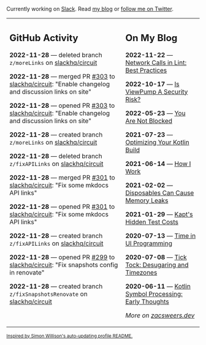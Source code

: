 Currently working on [Slack](https://slack.com/). Read [my blog](https://zacsweers.dev/) or [follow me on Twitter](https://twitter.com/ZacSweers).

<table><tr><td valign="top" width="60%">

## GitHub Activity
<!-- githubActivity starts -->
**2022-11-28** — deleted branch `z/moreLinks` on [slackhq/circuit](https://github.com/slackhq/circuit)

**2022-11-28** — merged PR [#303](https://github.com/slackhq/circuit/pull/303) to [slackhq/circuit](https://github.com/slackhq/circuit): "Enable changelog and discussion links on site"

**2022-11-28** — opened PR [#303](https://github.com/slackhq/circuit/pull/303) to [slackhq/circuit](https://github.com/slackhq/circuit): "Enable changelog and discussion links on site"

**2022-11-28** — created branch `z/moreLinks` on [slackhq/circuit](https://github.com/slackhq/circuit)

**2022-11-28** — deleted branch `z/fixAPILinks` on [slackhq/circuit](https://github.com/slackhq/circuit)

**2022-11-28** — merged PR [#301](https://github.com/slackhq/circuit/pull/301) to [slackhq/circuit](https://github.com/slackhq/circuit): "Fix some mkdocs API links"

**2022-11-28** — opened PR [#301](https://github.com/slackhq/circuit/pull/301) to [slackhq/circuit](https://github.com/slackhq/circuit): "Fix some mkdocs API links"

**2022-11-28** — created branch `z/fixAPILinks` on [slackhq/circuit](https://github.com/slackhq/circuit)

**2022-11-28** — opened PR [#299](https://github.com/slackhq/circuit/pull/299) to [slackhq/circuit](https://github.com/slackhq/circuit): "Fix snapshots config in renovate"

**2022-11-28** — created branch `z/fixSnapshotsRenovate` on [slackhq/circuit](https://github.com/slackhq/circuit)
<!-- githubActivity ends -->
</td><td valign="top" width="40%">

## On My Blog
<!-- blog starts -->
**2022-11-22** — [Network Calls in Lint: Best Practices](https://www.zacsweers.dev/network-calls-in-lint-best-practices/)

**2022-10-17** — [Is ViewPump A Security Risk?](https://www.zacsweers.dev/is-viewpump-a-security-risk/)

**2022-05-23** — [You Are Not Blocked](https://www.zacsweers.dev/you-are-not-blocked/)

**2021-07-23** — [Optimizing Your Kotlin Build](https://www.zacsweers.dev/optimizing-your-kotlin-build/)

**2021-06-14** — [How I Work](https://www.zacsweers.dev/how-i-work/)

**2021-02-02** — [Disposables Can Cause Memory Leaks](https://www.zacsweers.dev/disposables-can-cause-memory-leaks/)

**2021-01-29** — [Kapt's Hidden Test Costs](https://www.zacsweers.dev/kapts-hidden-test-costs/)

**2020-07-13** — [Time in UI Programming](https://www.zacsweers.dev/time-in-ui/)

**2020-07-08** — [Tick Tock: Desugaring and Timezones](https://www.zacsweers.dev/ticktock-desugaring-timezones/)

**2020-06-11** — [Kotlin Symbol Processing: Early Thoughts](https://www.zacsweers.dev/kotlin-symbol-processor-early-thoughts/)
<!-- blog ends -->
_More on [zacsweers.dev](https://zacsweers.dev/)_
</td></tr></table>

<sub><a href="https://simonwillison.net/2020/Jul/10/self-updating-profile-readme/">Inspired by Simon Willison's auto-updating profile README.</a></sub>